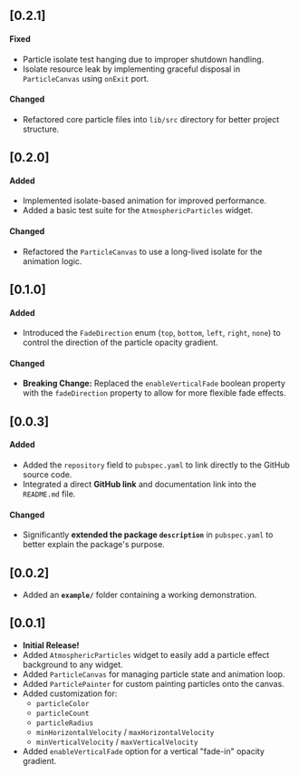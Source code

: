 ## [0.2.1]

#### Fixed
* Particle isolate test hanging due to improper shutdown handling.
* Isolate resource leak by implementing graceful disposal in `ParticleCanvas` using `onExit` port.

#### Changed
* Refactored core particle files into `lib/src` directory for better project structure.

## [0.2.0]

#### Added
* Implemented isolate-based animation for improved performance.
* Added a basic test suite for the `AtmosphericParticles` widget.

#### Changed
* Refactored the `ParticleCanvas` to use a long-lived isolate for the animation logic.

## [0.1.0]

#### Added
* Introduced the `FadeDirection` enum (`top`, `bottom`, `left`, `right`, `none`) to control the direction of the particle opacity gradient.

#### Changed
* **Breaking Change:** Replaced the `enableVerticalFade` boolean property with the `fadeDirection` property to allow for more flexible fade effects.

## [0.0.3] 

#### Added
* Added the `repository` field to `pubspec.yaml` to link directly to the GitHub source code.
* Integrated a direct **GitHub link** and documentation link into the `README.md` file.

#### Changed
* Significantly **extended the package `description`** in `pubspec.yaml` to better explain the package's purpose.

## [0.0.2]
* Added an **`example/`** folder containing a working demonstration.


## [0.0.1]

* **Initial Release!**
* Added `AtmosphericParticles` widget to easily add a particle effect background to any widget.
* Added `ParticleCanvas` for managing particle state and animation loop.
* Added `ParticlePainter` for custom painting particles onto the canvas.
* Added customization for:
    * `particleColor`
    * `particleCount`
    * `particleRadius`
    * `minHorizontalVelocity` / `maxHorizontalVelocity`
    * `minVerticalVelocity` / `maxVerticalVelocity`
* Added `enableVerticalFade` option for a vertical "fade-in" opacity gradient.